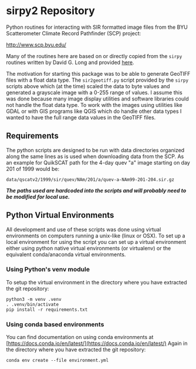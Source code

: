 # sirpy2 Repository

Python routines for interacting with SIR formatted image files
from the BYU Scatterometer Climate Record Pathfinder (SCP) project:

http://www.scp.byu.edu/

Many of the routines here are based on or directly copied from the `sirpy`
routines written by David G. Long and provided
[here](http://www.scp.byu.edu/software/sirpy/).

The motivation for starting this package was to be able to generate
GeoTIFF files with a float data type.  The `sir2geotiff.py` script
provided by the `sirpy` scripts above which (at the time) scaled the
data to byte values and generated a grayscale image with a 0-255 range
of values.  I assume this was done because many image display
utilities and software libraries could not handle the float data type.
To work with the images using utilities like GDAL or with GIS programs
like QGIS which do handle other data types I wanted to have the full
range data values in the GeoTIFF files.

## Requirements

The python scripts are designed to be run with data directories organized
along the same lines as is used when downloading data from the SCP.  As
an example for QuikSCAT path for the 4-day quev "a" image starting on day
201 of 1999 would be:

    data/qscatv2/1999/sir/quev/NAm/201/a/quev-a-NAm99-201-204.sir.gz

***The paths used are hardcoded into the scripts and will probably need to
be modified for local use.***

## Python Virtual Environments

All development and use of these scripts was done using virtual environments
on computers running a unix-like (linux or OSX).  To set up a local
environment for using the script you can set up a virtual environment
either using python native virtual environments (or virtualenv) or
the equivalent conda/anaconda virtual environments.

### Using Python's venv module

To setup the virtual environment in the directory where you have extracted
the git repository:

    python3 -m venv .venv
    . .venv/bin/activate
    pip install -r requirements.txt


### Using conda based environments

You can find documentation on using conda environments at
[https://docs.conda.io/en/latest/](https://docs.conda.io/en/latest/)
Again in the directory where you have extracted the git repository:

    conda env create --file environment.yml
